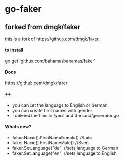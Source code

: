 # go-faker
## forked from dmgk/faker

this is a fork of https://github.com/dmgk/faker. 

#### to install
go get 'github.com/bahamasbahamas/faker'

#### Docs
https://github.com/dmgk/faker

#### ++
* you can set the language to English or German
* you can create first names with gender 
* I deleted the files in /yaml and the cmd/generator.go 

#### Whats new?
* faker.Name().FirstNameFemale() //Lola
* faker.Name().FirstNameMale()  //Sven
* faker.SetLanguage("de") //sets language to German
* faker.SetLanguage("en") //sets language to English
